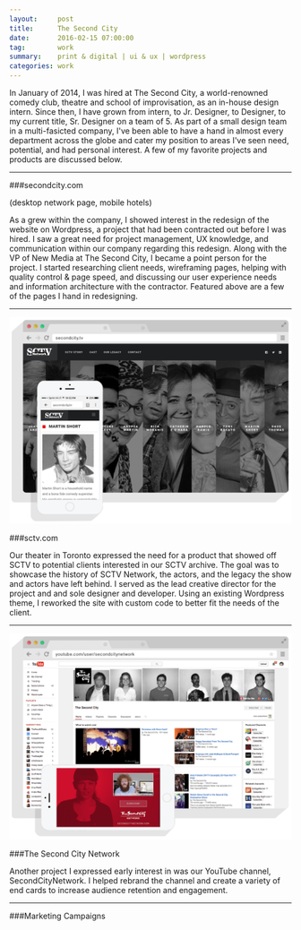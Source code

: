```yaml
---
layout:     post
title:      The Second City
date:       2016-02-15 07:00:00
tag:		work
summary:    print & digital | ui & ux | wordpress
categories: work
---
```


In January of 2014, I was hired at The Second City, a world-renowned comedy club, theatre and school of improvisation,  as an in-house design intern. Since then, I have grown from intern, to Jr. Designer, to Designer, to my current title, Sr. Designer on a team of 5.  As part of a small design team in a multi-fasicted company, I've been able to have a hand in almost every department across the globe and cater my position to areas I've seen need, potential, and had personal interest. A few of my favorite projects and products are discussed below.

---

###secondcity.com

(desktop network page, mobile hotels)

As a grew within the company, I showed interest in the redesign of the website on Wordpress, a project that had been contracted out before I was hired. I saw a great need for project management, UX knowledge, and communication within our company regarding this redesign. Along with the VP of New Media at The Second City, I became a point person for the project. I started researching client needs, wireframing pages, helping with quality control & page speed, and discussing our user experience needs and information architecture with the contractor. Featured above are a few of the pages I hand in redesigning.

---

_![SCTV](/images/SC_SCTV.png)_

###sctv.com

Our theater in Toronto expressed the need for a product that showed off SCTV to potential clients interested in our SCTV archive. The goal was to showcase the history of SCTV Network, the actors, and the legacy the show and actors have left behind. I served as the lead creative director for the project and and sole designer and developer. Using an existing Wordpress theme, I reworked the site with custom code to better fit the needs of the client.

---

_![Second City Network](/images/SC_Network.png)_

###The Second City Network

Another project I expressed early interest in was our YouTube channel, SecondCityNetwork. I helped rebrand the channel and create a variety of end cards to increase audience retention and engagement.  

---

###Marketing Campaigns

